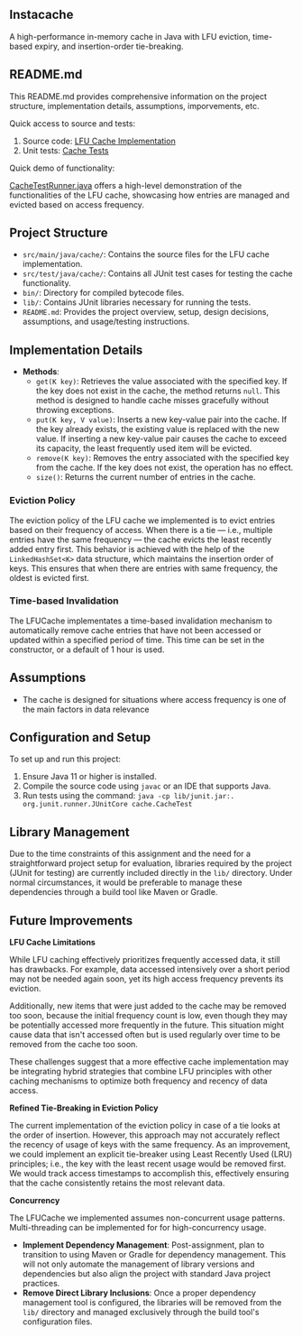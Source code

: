## Instacache

A high-performance in-memory cache in Java with LFU eviction, time-based expiry, and insertion-order tie-breaking.

## README.md

This README.md provides comprehensive information on the project structure, implementation details, assumptions, imporvements, etc.

Quick access to source and tests:

1. Source code: [LFU Cache Implementation](https://github.com/azimsb120/arctic-wolf-assignment/tree/master/src/main/java/cache)
2. Unit tests: [Cache Tests](https://github.com/azimsb120/arctic-wolf-assignment/tree/master/src/test/java/cache)

Quick demo of functionality:

[CacheTestRunner.java](https://github.com/azimsb120/arctic-wolf-assignment/tree/master/src/main/java/cache/CacheTestRunner.java) offers a high-level demonstration of the functionalities of the LFU cache, showcasing how entries are managed and evicted based on access frequency.

## Project Structure

- `src/main/java/cache/`: Contains the source files for the LFU cache implementation.
- `src/test/java/cache/`: Contains all JUnit test cases for testing the cache functionality.
- `bin/`: Directory for compiled bytecode files.
- `lib/`: Contains JUnit libraries necessary for running the tests.
- `README.md`: Provides the project overview, setup, design decisions, assumptions, and usage/testing instructions.

## Implementation Details

- **Methods**:
  - `get(K key)`: Retrieves the value associated with the specified key. If the key does not exist in the cache, the method returns `null`. This method is designed to handle cache misses gracefully without throwing exceptions.
  - `put(K key, V value)`: Inserts a new key-value pair into the cache. If the key already exists, the existing value is replaced with the new value. If inserting a new key-value pair causes the cache to exceed its capacity, the least frequently used item will be evicted.
  - `remove(K key)`: Removes the entry associated with the specified key from the cache. If the key does not exist, the operation has no effect.
  - `size()`: Returns the current number of entries in the cache.

### Eviction Policy

The eviction policy of the LFU cache we implemented is to evict entries based on their frequency of access. When there is a tie — i.e., multiple entries have the same frequency — the cache evicts the least recently added entry first. This behavior is achieved with the help of the `LinkedHashSet<K>` data structure, which maintains the insertion order of keys. This ensures that when there are entries with same frequency, the oldest is evicted first.

### Time-based Invalidation

The LFUCache implementates a time-based invalidation mechanism to automatically remove cache entries that have not been accessed or updated within a specified period of time. This time can be set in the constructor, or a default of 1 hour is used.

## Assumptions

- The cache is designed for situations where access frequency is one of the main factors in data relevance

## Configuration and Setup

To set up and run this project:

1. Ensure Java 11 or higher is installed.
2. Compile the source code using `javac` or an IDE that supports Java.
3. Run tests using the command: `java -cp lib/junit.jar:. org.junit.runner.JUnitCore cache.CacheTest`

## Library Management

Due to the time constraints of this assignment and the need for a straightforward project setup for evaluation, libraries required by the project (JUnit for testing) are currently included directly in the `lib/` directory. Under normal circumstances, it would be preferable to manage these dependencies through a build tool like Maven or Gradle.

## Future Improvements

**LFU Cache Limitations**

While LFU caching effectively prioritizes frequently accessed data, it still has drawbacks. For example, data accessed intensively over a short period may not be needed again soon, yet its high access frequency prevents its eviction.

Additionally, new items that were just added to the cache may be removed too soon, because the initial frequency count is low, even though they may be potentially accessed more frequently in the future. This situation might cause data that isn't accessed often but is used regularly over time to be removed from the cache too soon.

These challenges suggest that a more effective cache implementation may be integrating hybrid strategies that combine LFU principles with other caching mechanisms to optimize both frequency and recency of data access.

**Refined Tie-Breaking in Eviction Policy**

The current implementation of the eviction policy in case of a tie looks at the order of insertion. However, this approach may not accurately reflect the recency of usage of keys with the same frequency. As an improvement, we could implement an explicit tie-breaker using Least Recently Used (LRU) principles; i.e., the key with the least recent usage would be removed first. We would track access timestamps to accomplish this, effectively ensuring that the cache consistently retains the most relevant data.

**Concurrency**

The LFUCache we implemented assumes non-concurrent usage patterns. Multi-threading can be implemented for for high-concurrency usage.

- **Implement Dependency Management**: Post-assignment, plan to transition to using Maven or Gradle for dependency management. This will not only automate the management of library versions and dependencies but also align the project with standard Java project practices.
- **Remove Direct Library Inclusions**: Once a proper dependency management tool is configured, the libraries will be removed from the `lib/` directory and managed exclusively through the build tool's configuration files.
